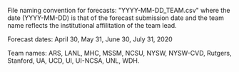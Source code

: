 File naming convention for forecasts: "YYYY-MM-DD_TEAM.csv" where the date (YYYY-MM-DD) is that of the forecast submission date and the team name reflects the institutional affilitation of the team lead. 

Forecast dates: April 30, May 31, June 30, July 31, 2020

Team names: ARS, LANL, MHC, MSSM, NCSU, NYSW, NYSW-CVD, Rutgers, Stanford, UA, UCD, UI, UI-NCSA, UNL, WDH.